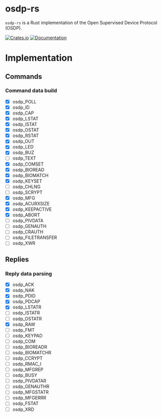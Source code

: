 # osdp-rs

`osdp-rs` is a Rust implementation of the Open Supervised Device Protocol (OSDP).

[![Crates.io](https://img.shields.io/crates/v/osdp)](https://crates.io/crates/osdp)
[![Documentation](https://docs.rs/osdp/badge.svg)](https://docs.rs/osdp)

# Implementation

## Commands

### Command data build

 - [x] osdp_POLL
 - [x] osdp_ID
 - [x] osdp_CAP
 - [x] osdp_LSTAT
 - [x] osdp_ISTAT
 - [x] osdp_OSTAT
 - [x] osdp_RSTAT
 - [x] osdp_OUT
 - [x] osdp_LED
 - [x] osdp_BUZ
 - [ ] osdp_TEXT
 - [x] osdp_COMSET
 - [x] osdp_BIOREAD
 - [x] osdp_BIOMATCH
 - [x] osdp_KEYSET
 - [ ] osdp_CHLNG
 - [ ] osdp_SCRYPT
 - [x] osdp_MFG
 - [x] osdp_ACURXSIZE
 - [x] osdp_KEEPACTIVE
 - [x] osdp_ABORT
 - [ ] osdp_PIVDATA
 - [ ] osdp_GENAUTH
 - [ ] osdp_CRAUTH
 - [ ] osdp_FILETRANSFER
 - [ ] osdp_XWR

## Replies

### Reply data parsing

 - [x] osdp_ACK
 - [x] osdp_NAK
 - [x] osdp_PDID
 - [x] osdp_PDCAP
 - [x] osdp_LSTATR
 - [ ] osdp_ISTATR
 - [ ] osdp_OSTATR
 - [x] osdp_RAW
 - [ ] osdp_FMT
 - [ ] osdp_KEYPAD
 - [ ] osdp_COM
 - [ ] osdp_BIOREADR
 - [ ] osdp_BIOMATCHR
 - [ ] osdp_CCRYPT
 - [ ] osdp_RMAC_I
 - [ ] osdp_MFGREP
 - [ ] osdp_BUSY
 - [ ] osdp_PIVDATAR
 - [ ] osdp_GENAUTHR
 - [ ] osdp_MFGSTATR
 - [ ] osdp_MFGERRR
 - [ ] osdp_FSTAT
 - [ ] osdp_XRD
